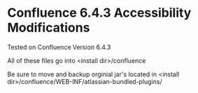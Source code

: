 # Confluence 6.4.3 Accessibility Modifications
Tested on Confluence Version 6.4.3

All of these files go into \<install dir\>/confluence
  
Be sure to move and backup orginial jar's located in \<install dir\>/confluence/WEB-INF/atlassian-bundled-plugins/
